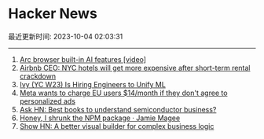 # Hacker News

最近更新时间: 2023-10-04 02:03:31

--- 
1. [Arc browser built-in AI features [video]](https://www.youtube.com/watch?v=y7koAGLf0EE) 
2. [Airbnb CEO: NYC hotels will get more expensive after short-term rental crackdown](https://thepointsguy.com/news/airbnb-new-york-city-ban/) 
3. [Ivy (YC W23) Is Hiring Engineers to Unify ML](https://www.ycombinator.com/companies/ivy/jobs) 
4. [Meta wants to charge EU users $14/month if they don't agree to personalized ads](https://www.businessinsider.com/meta-charges-eu-users-for-ad-free-instagram-and-facebook-2023-10) 
5. [Ask HN: Best books to understand semiconductor business?](https://news.ycombinator.com/item?id=37754287) 
6. [Honey, I shrunk the NPM package · Jamie Magee](https://jamiemagee.co.uk/blog/honey-i-shrunk-the-npm-package/) 
7. [Show HN: A better visual builder for complex business logic](https://www.superblocks.com/blog/introducing-control-blocks-build-any-backend-business-logic-visually) 
